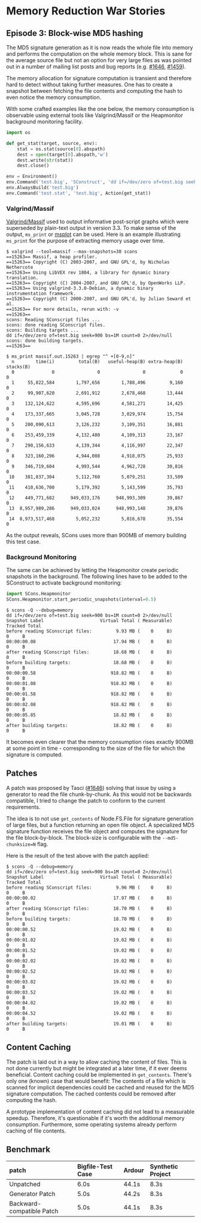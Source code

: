 

# Memory Reduction War Stories


## Episode 3: Block-wise MD5 hashing

The MD5 signature generation as it is now reads the whole file into memory and performs the computation on the whole memory block. This is sane for the average source file but not an option for very large files as was pointed out in a number of mailing list posts and bug reports (e.g. [#1646](/SCons/scons/issues/1646), [#1459](/SCons/scons/issues/1459)). 

The memory allocation for signature computation is transient and therefore hard to detect without taking further measures. One has to create a snapshot between fetching the file contents and computing the hash to even notice the memory consumption.  

With some crafted examples like the one below, the memory consumption is observable using external tools like Valgrind/Massif or the Heapmonitor background monitoring facility. 


```python
import os

def get_stat(target, source, env):
    stat = os.stat(source[0].abspath)
    dest = open(target[0].abspath,'w')
    dest.write(str(stat))
    dest.close()

env = Environment()
env.Command('test.big', 'SConstruct', 'dd if=/dev/zero of=test.big seek=900 bs=1M count=0 2>/dev/null')
env.AlwaysBuild('test.big')
env.Command('test.stat', 'test.big', Action(get_stat))
```

### Valgrind/Massif

[Valgrind/Massif](http://valgrind.org/docs/manual/ms-manual.html) used to output informative post-script graphs which were superseded by plain-text output in version 3.3. To make sense of the output, `ms_print` or [msplot](http://www.aaltjegron.nl/msplot/) can be used. Here is an example illustrating `ms_print` for the purpose of extracting memory usage over time. 


```console
$ valgrind --tool=massif --max-snapshots=30 scons
==15263== Massif, a heap profiler.
==15263== Copyright (C) 2003-2007, and GNU GPL'd, by Nicholas Nethercote
==15263== Using LibVEX rev 1804, a library for dynamic binary translation.
==15263== Copyright (C) 2004-2007, and GNU GPL'd, by OpenWorks LLP.
==15263== Using valgrind-3.3.0-Debian, a dynamic binary instrumentation framework.
==15263== Copyright (C) 2000-2007, and GNU GPL'd, by Julian Seward et al.
==15263== For more details, rerun with: -v
==15263== 
scons: Reading SConscript files ...
scons: done reading SConscript files.
scons: Building targets ...
dd if=/dev/zero of=test.big seek=900 bs=1M count=0 2>/dev/null
scons: done building targets.
==15263== 

$ ms_print massif.out.15263 | egrep "^ +[0-9,n]"
  n        time(i)         total(B)   useful-heap(B) extra-heap(B)    stacks(B)
  0              0                0                0             0            0
  1     55,822,584        1,797,656        1,788,496         9,160            0
  2     99,907,620        2,691,912        2,678,468        13,444            0
  3    132,124,622        4,595,696        4,581,271        14,425            0
  4    173,337,665        3,045,728        3,029,974        15,754            0
  5    200,090,613        3,126,232        3,109,351        16,881            0
  6    253,459,339        4,132,480        4,109,313        23,167            0
  7    290,156,633        4,139,344        4,116,997        22,347            0
  8    323,160,296        4,944,008        4,918,075        25,933            0
  9    346,719,604        4,993,544        4,962,728        30,816            0
 10    381,837,304        5,112,760        5,079,251        33,509            0
 11    410,636,700        5,179,392        5,143,599        35,793            0
 12    449,771,682      949,033,176      948,993,309        39,867            0 
 13  8,957,989,286      949,033,024      948,993,148        39,876            0
 14  8,973,517,468        5,052,232        5,016,678        35,554            0
```
As the output reveals, SCons uses more than 900MB of memory building this test case. 


### Background Monitoring

The same can be achieved by letting the Heapmonitor create periodic snapshots in the background. The following lines have to be added to the SConstruct to activate background monitoring: 


```python
import SCons.Heapmonitor
SCons.Heapmonitor.start_periodic_snapshots(interval=0.5)
```

```console
$ scons -Q --debug=memory
dd if=/dev/zero of=test.big seek=900 bs=1M count=0 2>/dev/null
Snapshot Label                     Virtual Total ( Measurable)   Tracked Total
before reading SConscript files:         9.93 MB (    0     B)         0     B
00:00:00.08                             17.94 MB (    0     B)         0     B
after reading SConscript files:         18.68 MB (    0     B)         0     B
before building targets:                18.68 MB (    0     B)         0     B
00:00:00.58                            918.82 MB (    0     B)         0     B
00:00:01.08                            918.82 MB (    0     B)         0     B
00:00:01.58                            918.82 MB (    0     B)         0     B
00:00:02.08                            918.82 MB (    0     B)         0     B
00:00:05.85                             18.82 MB (    0     B)         0     B
after building targets:                 18.82 MB (    0     B)         0     B
```
It becomes even clearer that the memory consumption rises exactly 900MB at some point in time - corresponding to the size of the file for which the signature is computed. 


## Patches

A patch was proposed by Tasci ([#1646](/SCons/scons/issues/1646)) solving that issue by using a generator to read the file chunk-by-chunk. As this would not be backwards compatible, I tried to change the patch to conform to the current requirements. 

The idea is to not use `get_contents` of Node.FS.File for signature generation of large files, but a function returning an open file object. A specialized MD5 signature function receives the file object and computes the signature for the file block-by-block. The block-size is configurable with the `--md5-chunksize=N` flag. 

Here is the result of the test above with the patch applied: 


```console
$ scons -Q --debug=memory
dd if=/dev/zero of=test.big seek=900 bs=1M count=0 2>/dev/null
Snapshot Label                     Virtual Total ( Measurable)   Tracked Total
before reading SConscript files:         9.96 MB (    0     B)         0     B
00:00:00.02                             17.97 MB (    0     B)         0     B
after reading SConscript files:         18.70 MB (    0     B)         0     B
before building targets:                18.70 MB (    0     B)         0     B
00:00:00.52                             19.02 MB (    0     B)         0     B
00:00:01.02                             19.02 MB (    0     B)         0     B
00:00:01.52                             19.02 MB (    0     B)         0     B
00:00:02.02                             19.02 MB (    0     B)         0     B
00:00:02.52                             19.02 MB (    0     B)         0     B
00:00:03.02                             19.02 MB (    0     B)         0     B
00:00:03.52                             19.02 MB (    0     B)         0     B
00:00:04.02                             19.02 MB (    0     B)         0     B
00:00:04.52                             19.02 MB (    0     B)         0     B
after building targets:                 19.01 MB (    0     B)         0     B
```

## Content Caching

The patch is laid out in a way to allow caching the content of files. This is not done currently but might be integrated at a later time, if it ever deems beneficial. Content caching could be implemented in `get_contents`. There's only one (known) case that would benefit: The contents of a file which is scanned for implicit dependencies could be cached and reused for the MD5 signature computation. The cached contents could be removed after computing the hash. 

A prototype implementation of content caching did not lead to a measurable speedup. Therefore, it's questionable if it's worth the additional memory consumption. Furthermore, some operating systems already perform caching of file contents. 


## Benchmark

 patch                      |  Bigfile-Test Case  |  Ardour       |  Synthetic Project 
 :------------------------- | :-----------------  |  :----------  |  :----------------
 Unpatched                  |  6.0s               |  44.1s        |  8.3s              
 Generator Patch            |  5.0s               |  44.2s        |  8.3s              
 Backward-compatible Patch  |  5.0s               |  44.1s        |  8.3s              
